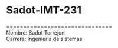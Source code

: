 # Sadot-IMT-231
===============================\
Nombre: Sadot Torrejon\
Carrera: Ingenieria de sistemas
